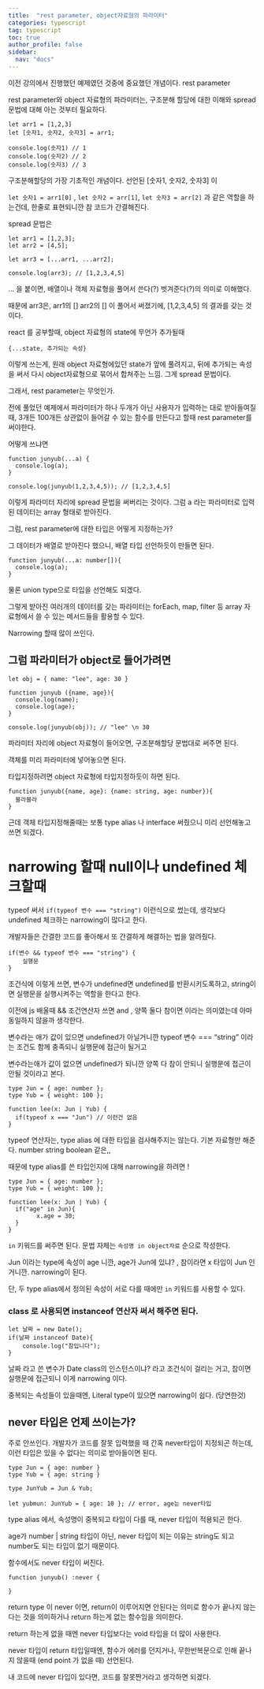 ```yaml
---
title:  "rest parameter, object자료형의 파라미터"
categories: typescript
tag: typescript
toc: true
author_profile: false
sidebar:
  nav: "docs"
---
```



이전 강의에서 진행했던 예제였던 것중에 중요했던 개념이다. rest parameter

rest parameter와 object 자료형의 파라미터는, 구조분해 할당에 대한 이해와 spread 문법에 대해 아는 것부터 필요하다.

```tsx
let arr1 = [1,2,3]
let [숫자1, 숫자2, 숫자3] = arr1;

console.log(숫자1) // 1
console.log(숫자2) // 2
console.log(숫자3) // 3

```

구조분해할당의 가장 기초적인 개념이다. 선언된 [숫자1, 숫자2, 숫자3] 이

`let 숫자1 = arr1[0]` , `let 숫자2 = arr[1]`, `let 숫자3 = arr[2]` 과 같은 역할을 하는건데, 한줄로 표현되니깐 참 코드가 간결해진다.

spread 문법은

```tsx
let arr1 = [1,2,3];
let arr2 = [4,5];

let arr3 = [...arr1, ...arr2];

console.log(arr3); // [1,2,3,4,5]
```

… 을 붙이면, 배열이나 객체 자료형을 풀어서 쓴다(?) 벗겨준다(?)의 의미로 이해했다.

때문에 arr3은, arr1의 [] arr2의 [] 이 풀어서 써졌기에, [1,2,3,4,5] 의 결과를 갖는 것이다.

react 를 공부할때, object 자료형의 state에 무언가 추가될때

```tsx
{...state, 추가되는 속성}
```

이렇게 쓰는게, 원래 object 자료형에있던 state가 앞에 풀려지고, 뒤에 추가되는 속성을 써서 다시 object자료형으로 묶어서 합쳐주는 느낌. 그게 spread 문법이다.

그래서, rest parameter는 무엇인가.

전에 풀었던 예제에서 파라미터가 하나 두개가 아닌 사용자가 입력하는 대로 받아들여질때, 3개든 100개든 상관없이 들어갈 수 있는 함수를 만든다고 할때 rest parameter를 써야한다.

어떻게 쓰냐면

```tsx
function junyub(...a) {
  console.log(a);
}

console.log(junyub(1,2,3,4,5)); // [1,2,3,4,5]
```

이렇게 파라미터 자리에 spread 문법을 써버리는 것이다. 그럼 a 라는 파라미터로 입력된 데이터는 array 형태로 받아진다.

그럼, rest parameter에 대한 타입은 어떻게 지정하는가?

그 데이터가 배열로 받아진다 했으니, 배열 타입 선언하듯이 만들면 된다.

```tsx
function junyub(...a: number[]){
  console.log(a);
}
```

물론 union type으로 타입을 선언해도 되겠다.

그렇게 받아진 여러개의 데이터를 갖는 파라미터는 forEach, map, filter 등 array 자료형에서 쓸 수 있는 메서드들을 활용할 수 있다. 

Narrowing 할때 많이 쓰인다.

## 그럼 파라미터가 object로 들어가려면

```tsx
let obj = { name: "lee", age: 30 }

function junyub ({name, age}){
  console.log(name);
  console.log(age);
}

console.log(junyub(obj)); // "lee" \n 30
```

파라미터 자리에 object 자료형이 들어오면, 구조분해할당 문법대로 써주면 된다.

객체를 미리 파라미터에 넣어놓으면 된다.

타입지정하려면 object 자료형에 타입지정하듯이 하면 된다.

```tsx
function junyub({name, age}: {name: string, age: number}){
  블라블라
}
```

근데 객체 타입지정해줄때는 보통 type alias 나 interface 써줬으니 미리 선언해놓고 쓰면 되겠다.

# narrowing 할때 null이나 undefined 체크할때

typeof 써서 `if(typeof 변수 === "string")` 이런식으로 썼는데, 생각보다 undefined 체크하는 narrowing이 많다고 한다.

개발자들은 간결한 코드를 좋아해서 또 간결하게 해결하는 법을 알려줬다.

```tsx
if(변수 && typeof 변수 === "string") {
	실행문
}
```

조건식에 이렇게 쓰면, 변수가 undefined면 undefined를 반환시키도록하고, string이면 실행문을 실행시켜주는 역할을 한다고 한다.

이전에 js 배울때 && 조건연산자 쓰면 and , 양쪽 둘다 참이면 이라는 의미였는데 아마 동일하지 않을까 생각한다.

변수라는 애가 값이 있으면 undefined가 아닐거니깐 typeof 변수 === “string” 이라는 조건도 함께 충족되니 실행문에 접근이 될거고

변수라는애가 값이 없으면 undefined가 되니깐 양쪽 다 참이 안되니 실행문에 접근이 안될 것이라고 본다.

```tsx
type Jun = { age: number };
type Yub = { weight: 100 };

function lee(x: Jun | Yub) {
  if(typeof x === "Jun") // 이런건 없음
}
```

typeof 연산자는, type alias 에 대한 타입을 검사해주지는 않는다. 기본 자료형만 해준다. number string boolean 같은,, 

때문에 type alias를 쓴 타입인지에 대해 narrowing을 하려면 !

```tsx
type Jun = { age: number };
type Yub = { weight: 100 };

function lee(x: Jun | Yub) {
  if("age" in Jun){
		x.age = 30;
  }
}
```

`in` 키워드를 써주면 된다. 문법 자체는 `속성명 in object자료` 순으로 작성한다.

Jun 이라는 type에 속성이 age 니깐, age가 Jun에 있냐? , 참이라면 x 타입이 Jun 인거니깐. narrowing이 된다.

단, 두 type alias에서 정의된 속성이 서로 다를 때에만 `in` 키워드를 사용할 수 있다.

### class 로 사용되면 instanceof 연산자 써서 해주면 된다.

```tsx
let 날짜 = new Date();
if(날짜 instanceof Date){
	console.log("참입니다");
}
```

날짜 라고 쓴 변수가 Date class의 인스턴스이냐? 라고 조건식이 걸리는 거고, 참이면 실행문에 접근되니 이게 narrowing 이다.

중복되는 속성들이 있을때엔, Literal type이 있으면 narrowing이 쉽다. (당연한것)

## never 타입은 언제 쓰이는가?

주로 안쓰인다. 개발자가 코드를 잘못 입력했을 때 간혹 never타입이 지정되곤 하는데, 이런 타입은 있을 수 없다는 의미로 받아들이면 된다.

```tsx
type Jun = { age: number }
type Yub = { age: string }

type JunYub = Jun & Yub;

let yubmun: JunYub = { age: 10 }; // error, age는 never타입
```

type alias 에서, 속성명이 중복되고 타입이 다를 때, never 타입이 적용되곤 한다.

age가 number | string 타입이 아닌, never 타입이 되는 이유는 string도 되고 number도 되는 타입이 없기 때문이다.

함수에서도 never 타입이 써진다.

```tsx
function junyub() :never {
	
}
```

return type 이 never 이면, return이 이루어지면 안된다는 의미로 함수가 끝나지 않는다는 것을 의미하거나 return 하는게 없는 함수임을 의미한다.

return 하는게 없을 때엔 never 타입보다는 void 타입을 더 많이 사용한다.

never 타입이 return 타입일때엔, 함수가 에러를 던지거나, 무한반복문으로 인해 끝나지 않을때 (end point 가 없을 때) 선언된다.

내 코드에 never 타입이 있다면, 코드를 잘못짠거라고 생각하면 되겠다.